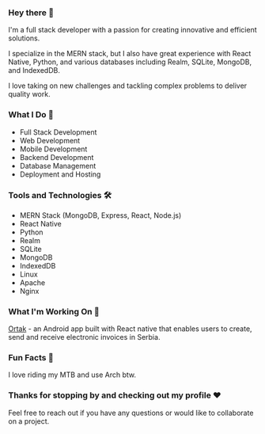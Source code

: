 ### Hey there 👋

I'm a full stack developer with a passion for creating innovative and efficient solutions.

I specialize in the MERN stack, but I also have great experience with React Native, Python, and various databases including Realm, SQLite, MongoDB, and IndexedDB.

I love taking on new challenges and tackling complex problems to deliver quality work.

### What I Do 📐
* Full Stack Development
* Web Development
* Mobile Development
* Backend Development
* Database Management
* Deployment and Hosting

### Tools and Technologies 🛠
* MERN Stack (MongoDB, Express, React, Node.js)
* React Native
* Python
* Realm
* SQLite
* MongoDB
* IndexedDB
* Linux
* Apache
* Nginx

### What I'm Working On 🧪
[Ortak](https://ortak.rs "ortak.rs") - an Android app built with React native that enables users to create, send and receive electronic invoices in Serbia.

### Fun Facts 🎪
I love riding my MTB and use Arch btw.

### Thanks for stopping by and checking out my profile ❤

Feel free to reach out if you have any questions or would like to collaborate on a project.
